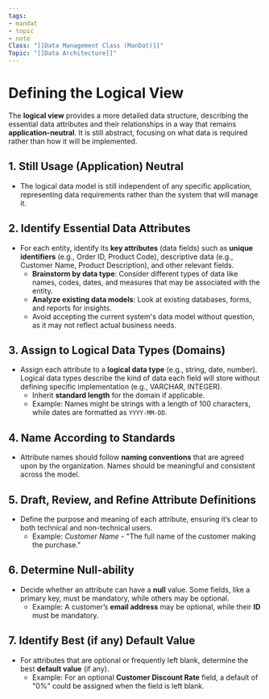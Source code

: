 ```yaml
---
tags:
- mandat
- topic
- note
Class: "[[Data Management Class (ManDat)]]"
Topic: "[[Data Architecture]]"
---
```


# Defining the Logical View

The **logical view** provides a more detailed data structure, describing the essential data attributes and their relationships in a way that remains **application-neutral**. It is still abstract, focusing on what data is required rather than how it will be implemented.

## 1. Still Usage (Application) Neutral

- The logical data model is still independent of any specific application, representing data requirements rather than the system that will manage it.

## 2. Identify Essential Data Attributes

- For each entity, identify its **key attributes** (data fields) such as **unique identifiers** (e.g., Order ID, Product Code), descriptive data (e.g., Customer Name, Product Description), and other relevant fields.
    - **Brainstorm by data type**: Consider different types of data like names, codes, dates, and measures that may be associated with the entity.
    - **Analyze existing data models**: Look at existing databases, forms, and reports for insights.
    - Avoid accepting the current system's data model without question, as it may not reflect actual business needs.

## 3. Assign to Logical Data Types (Domains)

- Assign each attribute to a **logical data type** (e.g., string, date, number). Logical data types describe the kind of data each field will store without defining specific implementation (e.g., VARCHAR, INTEGER).
    - Inherit **standard length** for the domain if applicable.
    - Example: Names might be strings with a length of 100 characters, while dates are formatted as `YYYY-MM-DD`.

## 4. Name According to Standards

- Attribute names should follow **naming conventions** that are agreed upon by the organization. Names should be meaningful and consistent across the model.

## 5. Draft, Review, and Refine Attribute Definitions

- Define the purpose and meaning of each attribute, ensuring it’s clear to both technical and non-technical users.
    - Example: _Customer Name_ - "The full name of the customer making the purchase."

## 6. Determine Null-ability

- Decide whether an attribute can have a **null** value. Some fields, like a primary key, must be mandatory, while others may be optional.
    - Example: A customer’s **email address** may be optional, while their **ID** must be mandatory.

## 7. Identify Best (if any) Default Value

- For attributes that are optional or frequently left blank, determine the best **default value** (if any).
    - Example: For an optional **Customer Discount Rate** field, a default of "0%" could be assigned when the field is left blank.